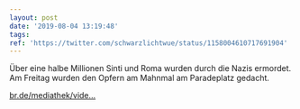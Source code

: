 ```yaml
---
layout: post
date: '2019-08-04 13:19:48'
tags: 
ref: 'https://twitter.com/schwarzlichtwue/status/1158004610717691904'
---
```

Über eine halbe Millionen Sinti und Roma wurden durch die Nazis ermordet. Am Freitag wurden den Opfern am Mahnmal am Paradeplatz gedacht.

[br.de/mediathek/vide…](https://www.br.de/mediathek/video/wuerzburg-holocaust-gedenktag-fuer-sinti-und-roma-av:5d44770af09723001ab16b29)